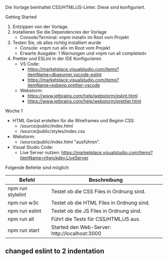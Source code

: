 Die Vorlage beinhaltet CSS/HTML/JS-Linter. Diese sind konfiguriert.

Getting Started

1. Entzippen von der Vorlage.
2. Installieren Sie die Dependencies der Vorlage
   - Console/Terminal: «npm install» im Root vom Projekt
3. Testen Sie, ob alles richtig installiert wurde
   - Console: «npm run all» im Root vom Projekt
   - Erwarte Ausgabe: 1 Warnungen und «npm run all completed»
4. Prettier und ESLint in der IDE Konfigurieren
   - VS Code:
     - https://marketplace.visualstudio.com/items?itemName=dbaeumer.vscode-eslint
     - https://marketplace.visualstudio.com/items?itemName=esbenp.prettier-vscode
   - Webstorm:
     - https://www.jetbrains.com/help/webstorm/eslint.html
     - https://www.jetbrains.com/help/webstorm/prettier.html

Woche 1

- HTML Gerüst erstellen für die Wireframes und Beginn CSS:
  - /source/public/index.html
  - /source/public/styles/index.css
- Webstorm:
  - /source/public/index.html "ausführen".
- Visual Studio Code:
  - Live Server nutzen: https://marketplace.visualstudio.com/items?itemName=ritwickdey.LiveServer

Folgende Befehle sind möglich

| Befehl            | Beschreibung                                  |
| ----------------- | --------------------------------------------- |
| npm run stylelint | Testet ob die CSS Files in Ordnung sind.      |
| npm run w3c       | Testet ob die HTML Files in Ordnung sind.     |
| npm run eslint    | Testet ob die JS Files in Ordnung sind.       |
| npm run all       | Führt die Tests für CSS/HTML/JS aus.          |
| npm run start     | Started den Web-Server: http://localhost:3000 |

## changed eslint to 2 indentation
